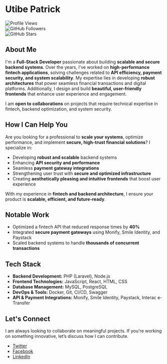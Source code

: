 # Utibe Patrick

![Profile Views](https://komarev.com/ghpvc/?username=Marlz74&color=blue)  
![GitHub Followers](https://img.shields.io/github/followers/Marlz74?style=social)  
![GitHub Stars](https://img.shields.io/github/stars/Marlz74?style=social)  

## About Me  
I'm a **Full-Stack Developer** passionate about building **scalable and secure backend systems**. Over the years, I’ve worked on **high-performance fintech applications**, solving challenges related to **API efficiency, payment security, and system scalability**. My expertise lies in developing **robust architectures** that power seamless financial transactions and digital platforms. Additionally, I design and build **beautiful, user-friendly frontends** that enhance user experience and engagement.

I am **open to collaborations** on projects that require technical expertise in fintech, backend optimization, and system security.

## How I Can Help You  
Are you looking for a professional to **scale your systems**, optimize performance, and implement **secure, high-trust financial solutions**? I specialize in:

- Developing **robust and scalable** backend systems
- Enhancing **API security and performance**
- Seamless **payment gateway integrations**
- Strengthening user trust with **secure and optimized infrastructure**
- Creating **aesthetically pleasing and intuitive frontends** that boost user experience

With my experience in **fintech and backend architecture**, I ensure your product is **scalable, efficient, and future-ready**.

## Notable Work  
- Optimized a fintech API that reduced response times by **40%**
- Integrated **secure payment gateways** using Monify, Smile Identity, and Paystack
- Scaled backend systems to handle **thousands of concurrent transactions**

## Tech Stack  
- **Backend Development:** PHP (Laravel), Node.js  
- **Frontend Technologies:** JavaScript, React, HTML, CSS  
- **Database Management:** MySQL, PostgreSQL  
- **DevOps & Tools:** Docker, Git, CI/CD, Swagger  
- **API & Payment Integrations:** Monify, Smile Identity, Paystack, Interac e-Transfer  


## Let's Connect  
I am always looking to collaborate on meaningful projects. If you're working on something innovative, let’s discuss how I can contribute.

- [Twitter](https://twitter.com/SD_Marlz74)  
- [Facebook](https://www.facebook.com/utibe.patrick.52)  
- [LinkedIn](https://www.linkedin.com/in/utibe-bassey-019846245/)  

